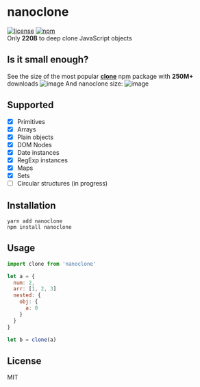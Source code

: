 # nanoclone
[![license](https://img.shields.io/github/license/kelin2025/nanoclone.svg)](https://github.com/kelin2025/nanoclone/blob/master/LICENSE)
[![npm](https://img.shields.io/npm/v/nanoclone.svg)](https://npmjs.com/package/nanoclone)  
Only **220B** to deep clone JavaScript objects

## Is it small enough?
See the size of the most popular **[clone](https://www.npmjs.com/package/clone)** npm package with **250M+** downloads
![image](https://user-images.githubusercontent.com/4208480/34631395-30df289c-f281-11e7-8442-01502af2097a.png)
And nanoclone size:
![image](https://user-images.githubusercontent.com/4208480/34631452-7db39ae0-f281-11e7-89ab-f42d1211e147.png)

## Supported 
- [x] Primitives
- [x] Arrays
- [x] Plain objects
- [x] DOM Nodes
- [x] Date instances
- [x] RegExp instances
- [x] Maps
- [x] Sets
- [ ] Circular structures (in progress)

## Installation
```
yarn add nanoclone
npm install nanoclone
```

## Usage
```javascript
import clone from 'nanoclone'

let a = {
  num: 2,
  arr: [1, 2, 3]
  nested: {
    obj: {
      a: 0
    }
  }
}

let b = clone(a)
```

## License
MIT
